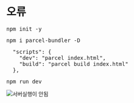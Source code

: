 # 오류

<pre>
npm init -y
</pre>
<pre>
npm i parcel-bundler -D
</pre>
<pre>
  "scripts": {
    "dev": "parcel index.html",
    "build": "parcel build index.html"
  },
</pre>
<pre>
npm run dev
</pre>
![서버실행이 안됨](https://fastcampus.co.kr/.api/www/courses/all/questions/assets/115823?access_token=9013f77ffda3318a3568f1d2b78861f1f0ca)
